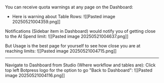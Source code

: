 You can receive quota warnings at any page on the Dashboard:
- Here is warning about Table Rows:
  ![[Pasted image 20250521004359.png]]

Notifications (Sidebar item in Dashboard) would notify you of getting close to the AI Spend limit:
![[Pasted image 20250521004637.png]]

But Usage is the best page for yourself to see how close you are at reaching limits:
![[Pasted image 20250521004715.png]]

---

Navigate to Dashboard from Studio (Where workflow and tables are):
Click top left Botpress logo for the option to go "Back to Dashboard":
![[Pasted image 20250521004116.png]]

